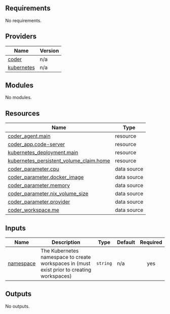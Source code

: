 <!-- BEGIN_TF_DOCS -->

## Requirements

No requirements.

## Providers

| Name                                                                  | Version |
| --------------------------------------------------------------------- | ------- |
| <a name="provider_coder"></a> [coder](#provider_coder)                | n/a     |
| <a name="provider_kubernetes"></a> [kubernetes](#provider_kubernetes) | n/a     |

## Modules

No modules.

## Resources

| Name                                                                                                                                                  | Type        |
| ----------------------------------------------------------------------------------------------------------------------------------------------------- | ----------- |
| [coder_agent.main](https://registry.terraform.io/providers/coder/coder/latest/docs/resources/agent)                                                   | resource    |
| [coder_app.code-server](https://registry.terraform.io/providers/coder/coder/latest/docs/resources/app)                                                | resource    |
| [kubernetes_deployment.main](https://registry.terraform.io/providers/hashicorp/kubernetes/latest/docs/resources/deployment)                           | resource    |
| [kubernetes_persistent_volume_claim.home](https://registry.terraform.io/providers/hashicorp/kubernetes/latest/docs/resources/persistent_volume_claim) | resource    |
| [coder_parameter.cpu](https://registry.terraform.io/providers/coder/coder/latest/docs/data-sources/parameter)                                         | data source |
| [coder_parameter.docker_image](https://registry.terraform.io/providers/coder/coder/latest/docs/data-sources/parameter)                                | data source |
| [coder_parameter.memory](https://registry.terraform.io/providers/coder/coder/latest/docs/data-sources/parameter)                                      | data source |
| [coder_parameter.nix_volume_size](https://registry.terraform.io/providers/coder/coder/latest/docs/data-sources/parameter)                             | data source |
| [coder_parameter.provider](https://registry.terraform.io/providers/coder/coder/latest/docs/data-sources/parameter)                                    | data source |
| [coder_workspace.me](https://registry.terraform.io/providers/coder/coder/latest/docs/data-sources/workspace)                                          | data source |

## Inputs

| Name                                                         | Description                                                                                | Type     | Default | Required |
| ------------------------------------------------------------ | ------------------------------------------------------------------------------------------ | -------- | ------- | :------: |
| <a name="input_namespace"></a> [namespace](#input_namespace) | The Kubernetes namespace to create workspaces in (must exist prior to creating workspaces) | `string` | n/a     |   yes    |

## Outputs

No outputs.

<!-- END_TF_DOCS -->
